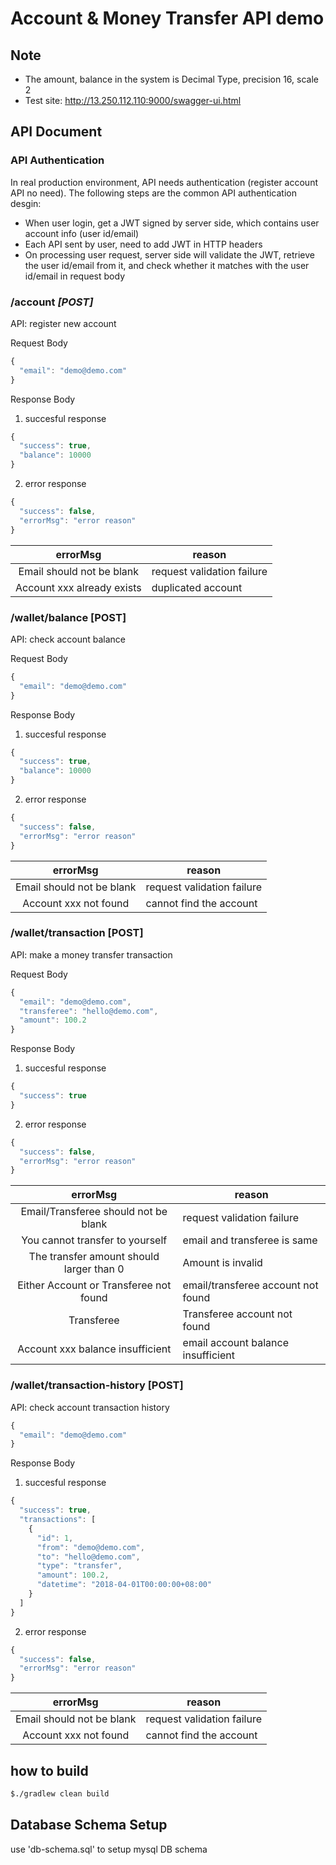 # Account & Money Transfer API demo

## Note
- The amount, balance in the system is Decimal Type, precision 16, scale 2
- Test site: http://13.250.112.110:9000/swagger-ui.html

## API Document

### API Authentication
In real production environment, API needs authentication (register account API no need). The following steps are the common API authentication desgin:

- When user login, get a JWT signed by server side, which contains user account info (user id/email)
- Each API sent by user, need to add JWT in HTTP headers
- On processing user request, server side will validate the JWT, retrieve the user id/email from it, and check whether it matches with the user id/email in request body

### /account _[POST]_ 

API: register new account

Request Body

```javascript
{
  "email": "demo@demo.com"
}
```

Response Body

1. succesful response

```javascript
{
  "success": true,
  "balance": 10000
}
```

2. error response
```javascript
{
  "success": false,
  "errorMsg": "error reason"
}
```

| errorMsg | reason |
|:---:|---|
| Email should not be blank | request validation failure |
| Account xxx already exists | duplicated account |

### /wallet/balance [POST]

API: check account balance

Request Body

```javascript
{
  "email": "demo@demo.com"
}
```

Response Body
1. succesful response

```javascript
{
  "success": true,
  "balance": 10000
}
```

2. error response
```javascript
{
  "success": false,
  "errorMsg": "error reason"
}
```

| errorMsg | reason |
|:---:|---|
| Email should not be blank | request validation failure |
| Account xxx not found | cannot find the account |

### /wallet/transaction [POST]

API: make a money transfer transaction

Request Body

```javascript
{
  "email": "demo@demo.com",
  "transferee": "hello@demo.com",
  "amount": 100.2
}
```

Response Body
1. succesful response

```javascript
{
  "success": true
}
```

2. error response
```javascript
{
  "success": false,
  "errorMsg": "error reason"
}
```

| errorMsg | reason |
|:---:|---|
| Email/Transferee should not be blank | request validation failure |
| You cannot transfer to yourself | email and transferee is same |
| The transfer amount should larger than 0 | Amount is invalid |
| Either Account or Transferee not found | email/transferee account not found |
| Transferee | Transferee account not found |
| Account xxx balance insufficient | email account balance insufficient |

### /wallet/transaction-history [POST]

API: check account transaction history

```javascript
{
  "email": "demo@demo.com"
}
```

Response Body
1. succesful response

```javascript
{
  "success": true,
  "transactions": [
    {
      "id": 1,
      "from": "demo@demo.com",
      "to": "hello@demo.com",
      "type": "transfer",
      "amount": 100.2,
      "datetime": "2018-04-01T00:00:00+08:00"
    }
  ]
}
```

2. error response
```javascript
{
  "success": false,
  "errorMsg": "error reason"
}
```

| errorMsg | reason |
|:---:|---|
| Email should not be blank | request validation failure |
| Account xxx not found | cannot find the account |

## how to build
```bash
$./gradlew clean build
```

## Database Schema Setup

use 'db-schema.sql' to setup mysql DB schema